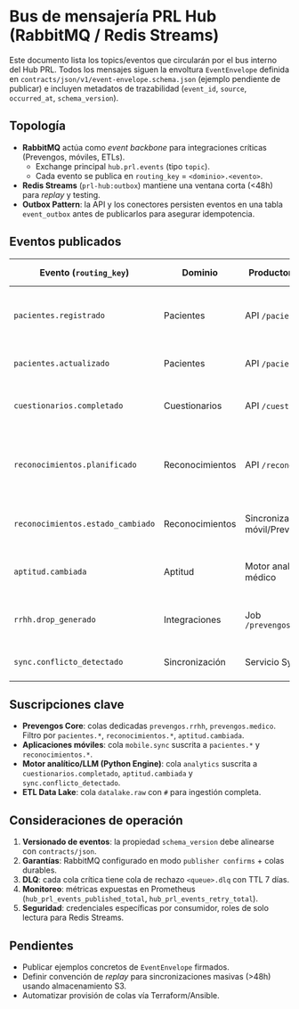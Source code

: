 # Bus de mensajería PRL Hub (RabbitMQ / Redis Streams)

Este documento lista los topics/eventos que circularán por el bus interno del Hub PRL. Todos los
mensajes siguen la envoltura `EventEnvelope` definida en `contracts/json/v1/event-envelope.schema.json`
(ejemplo pendiente de publicar) e incluyen metadatos de trazabilidad (`event_id`, `source`,
`occurred_at`, `schema_version`).

## Topología

- **RabbitMQ** actúa como *event backbone* para integraciones críticas (Prevengos, móviles, ETLs).
  - Exchange principal `hub.prl.events` (tipo `topic`).
  - Cada evento se publica en `routing_key` = `<dominio>.<evento>`.
- **Redis Streams** (`prl-hub:outbox`) mantiene una ventana corta (<48h) para *replay* y testing.
- **Outbox Pattern**: la API y los conectores persisten eventos en una tabla `event_outbox` antes de
  publicarlos para asegurar idempotencia.

## Eventos publicados

| Evento (`routing_key`)             | Dominio       | Productor principal        | Consumidores esperados                               | Payload (schema)                   | Notas |
|-----------------------------------|---------------|-----------------------------|------------------------------------------------------|------------------------------------|-------|
| `pacientes.registrado`            | Pacientes     | API `/pacientes`            | Prevengos RRHH, motor analítico, sincronización móvil | `contracts/json/v1/paciente`       | Dispara actualización maestro trabajador. |
| `pacientes.actualizado`           | Pacientes     | API `/pacientes`            | Prevengos RRHH, historizador                        | `contracts/json/v1/paciente`       | Incluye `change_version` y `delta`. |
| `cuestionarios.completado`        | Cuestionarios | API `/cuestionarios`        | Motor Python, Prevengos médico, data lake            | `contracts/json/v1/cuestionario`   | Adjuntos se entregan vía S3/MinIO referenciado. |
| `reconocimientos.planificado`     | Reconocimientos | API `/reconocimientos`    | Agenda médica, Prevengos citas, notificador Omnichannel | `contracts/json/v1/cita`        | Incluye `externo_ref` para correlación. |
| `reconocimientos.estado_cambiado` | Reconocimientos | Sincronización móvil/Prevengos | Portal empresas, Prevengos, data lake             | `contracts/json/v1/cita`           | `metadata.status_source` indica origen (móvil/Prevengos). |
| `aptitud.cambiada`                | Aptitud       | Motor analítico / médico    | RRHH, portal empresa, generador certificados         | `contracts/json/v1/cita`           | Cambios de aptitud deben disparar generación de certificado. |
| `rrhh.drop_generado`              | Integraciones | Job `/prevengos/jobs/rrhh`  | Servidor de ficheros, Prevengos legacy               | `contracts/json/v1/event-envelope` | Notifica disponibilidad del fichero Access/CSV en la drop-zone. |
| `sync.conflicto_detectado`        | Sincronización | Servicio Sync               | Equipo soporte, data quality                         | `contracts/json/v1/event-envelope` | Incluye detalles del conflicto para resolución manual. |

## Suscripciones clave

- **Prevengos Core**: colas dedicadas `prevengos.rrhh`, `prevengos.medico`. Filtro por `pacientes.*`, `reconocimientos.*`, `aptitud.cambiada`.
- **Aplicaciones móviles**: cola `mobile.sync` suscrita a `pacientes.*` y `reconocimientos.*`.
- **Motor analítico/LLM (Python Engine)**: cola `analytics` suscrita a `cuestionarios.completado`, `aptitud.cambiada` y `sync.conflicto_detectado`.
- **ETL Data Lake**: cola `datalake.raw` con `#` para ingestión completa.

## Consideraciones de operación

1. **Versionado de eventos**: la propiedad `schema_version` debe alinearse con `contracts/json`.
2. **Garantías**: RabbitMQ configurado en modo `publisher confirms` + colas durables.
3. **DLQ**: cada cola crítica tiene cola de rechazo `<queue>.dlq` con TTL 7 días.
4. **Monitoreo**: métricas expuestas en Prometheus (`hub_prl_events_published_total`, `hub_prl_events_retry_total`).
5. **Seguridad**: credenciales específicas por consumidor, roles de solo lectura para Redis Streams.

## Pendientes

- Publicar ejemplos concretos de `EventEnvelope` firmados.
- Definir convención de *replay* para sincronizaciones masivas (>48h) usando almacenamiento S3.
- Automatizar provisión de colas vía Terraform/Ansible.
